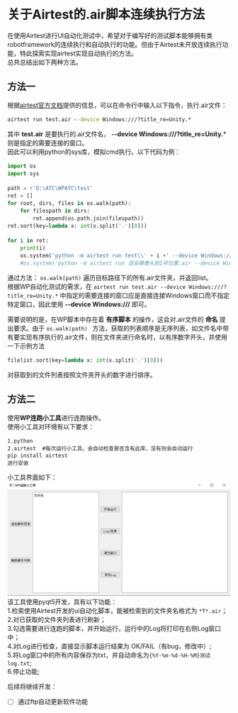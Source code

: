 # 关于Airtest的.air脚本连续执行方法
在使用Airtest进行UI自动化测试中，希望对于编写好的测试脚本能够拥有类robotframework的连续执行和自动执行的功能。但由于Airtest未开放连续执行功能，特此探索实现airtest实现自动执行的方法。  
总共总结出如下两种方法。
## 方法一
根据[airtest官方文档](https://airtest.doc.io.netease.com/tutorial/7_Windows_automated_testing/)提供的信息，可以在命令行中输入以下指令，执行.air文件：
```cmd
airtest run test.air --device Windows:///?title_re=Unity.*
```
其中
**test.air**
是要执行的.air文件名，
**--device Windows:///?title_re=Unity.***
则是指定的需要连接的窗口。  
因此可以利用python的sys库，模拟cmd执行。以下代码为例：  

```python
import os
import sys

path = r'D:\ATC\WPATC\test'
ret = []
for root, dirs, files in os.walk(path):
    for filespath in dirs:
        ret.append(os.path.join(filespath))
ret.sort(key=lambda x: int(x.split('.')[0]))

for i in ret:
    print(i)
    os.system('python -m airtest run test\\' + i +' --device Windows:///')
    #os.system('python -m airtest run 渲染摄像头到1号位置.air --device Windows:///')  
```
通过方法：
`os.walk(path)`
遍历目标路径下的所有.air文件夹，并返回list。  
根据WP自动化测试的需求，在
`
airtest run test.air --device Windows:///?title_re=Unity.*
`
中指定的需要连接的窗口应是直接连接Windows窗口而不指定特定窗口，因此使用
**--device Windows:///**
即可。  

需要说明的是，在WP脚本中存在着  **有序脚本**  的操作，这会对.air文件的 **命名** 提出要求。由于
`os.walk(path) ` 
方法，获取的列表顺序是无序列表，如文件名中带有要实现有序执行的.air文件，则在文件夹进行命名时，以有序数字开头，并使用一下示例方法
```python
filelist.sort(key=lambda x: int(x.split('.')[0]))
```
对获取到的文件列表按照文件夹开头的数字进行排序。

## 方法二

使用**WP连跑小工具**进行连跑操作。  
使用小工具对环境有以下要求：
```  
1.python
2.airtest  #每次运行小工具，会自动检查是否含有此库，没有则会自动运行
pip install airtest
进行安装
```
小工具界面如下：
![工具界面](ToolInterface.png)
该工具使用pyqt5开发，具有以下功能：  
1.检索使用Airtest开发的ui自动化脚本，能被检索到的文件夹名格式为
`*T*.air`；  
2.对已获取的文件夹列表进行刷新；  
3.勾选需要进行连跑的脚本，并开始运行，运行中的Log将打印在右侧Log窗口中；  
4.对Log进行检查，直接显示脚本运行结果为 OK/FAIL（有bug，修改中）;  
5.将Log窗口中的所有内容保存为txt，并自动命名为`{%Y-%m-%d-%H-%M}测试log.txt`;  
6.停止功能;  

后续将继续开发：
- [ ] 通过ftp自动更新软件功能